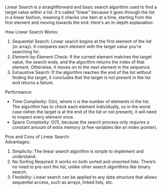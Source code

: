 Linear Search is a straightforward and basic search algorithm used to find a target value within a list. It's called "linear" because it goes through the list in a linear fashion, meaning it checks one item at a time, starting from the first element and moving towards the end. Here's an in-depth explanation:

How Linear Search Works:  
1. Sequential Search: Linear search begins at the first element of the list (or array). It compares each element with the target value you're searching for.  
2. Element-by-Element Check: If the current element matches the target value, the search ends, and the algorithm returns the index of that element. Otherwise, it moves on to the next element in the sequence.  
3. Exhaustive Search: If the algorithm reaches the end of the list without finding the target, it concludes that the target is not present in the list and returns a failure.

Performance:  
* Time Complexity: O(n), where n is the number of elements in the list. The algorithm has to check each element individually, so in the worst case (when the target is at the end of the list or not present), it will need to inspect every element once.   
* Space Complexity: O(1), because the search process only requires a constant amount of extra memory (a few variables like an index pointer).  

Pros and Cons of Linear Search:  
Advantages:  
1. Simplicity: The linear search algorithm is simple to implement and understand.  
2. No Sorting Required: It works on both sorted and unsorted lists. There’s no need to pre-sort the list, unlike other search algorithms like binary search.  
3. Flexibility: Linear search can be applied to any data structure that allows sequential access, such as arrays, linked lists, etc.  
